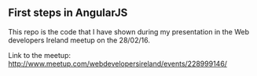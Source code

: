 ## First steps in AngularJS

This repo is the code that I have shown during my presentation
in the Web developers Ireland meetup on the 28/02/16.

Link to the meetup: http://www.meetup.com/webdevelopersireland/events/228999146/


